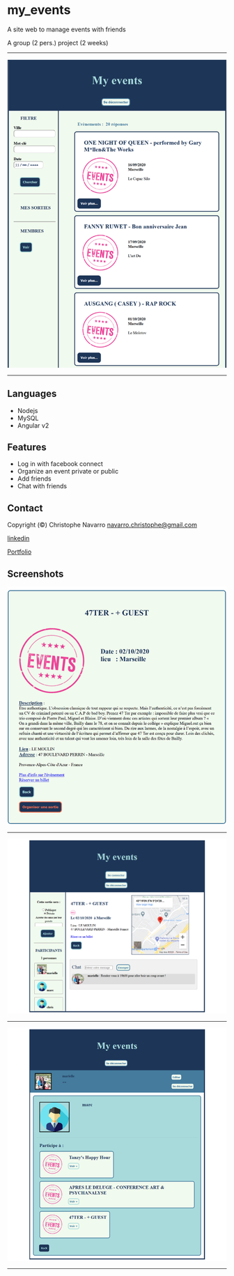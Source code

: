 # my_events
A site web to manage events with friends

A group (2 pers.) project (2 weeks)
___   
![alt text](https://github.com/Crinav/my_events/blob/master/Screenshot0.png "main page") 
___  

## Languages
* Nodejs
* MySQL
* Angular v2

## Features 
* Log in with facebook connect
* Organize an event private or public
* Add friends
* Chat with friends  
  
## Contact  

Copyright (©) Christophe Navarro <navarro.christophe@gmail.com>

[linkedin](https://www.linkedin.com/in/christophe-navarro-b5173a171) 

[Portfolio](https://portfolio-chris.herokuapp.com/) 

## Screenshots
   

![alt text](https://github.com/Crinav/my_events/blob/master/Screenshot1.png)   
___  

![alt text](https://github.com/Crinav/my_events/blob/master/Screenshot2.png)  
___  

![alt text](https://github.com/Crinav/my_events/blob/master/Screenshot3.png)   
___  
  